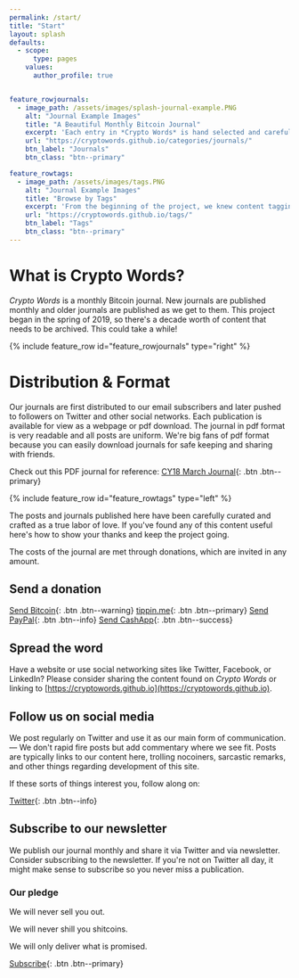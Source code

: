 ```yaml
---
permalink: /start/
title: "Start"
layout: splash
defaults:
  - scope:
      type: pages
    values:
      author_profile: true


feature_rowjournals:
  - image_path: /assets/images/splash-journal-example.PNG
    alt: "Journal Example Images"
    title: "A Beautiful Monthly Bitcoin Journal"
    excerpt: 'Each entry in *Crypto Words* is hand selected and carefully styled for the journal. Our goal is to educate Bitcoiners and archive commentary for future scholars.'
    url: "https://cryptowords.github.io/categories/journals/"
    btn_label: "Journals"
    btn_class: "btn--primary"

feature_rowtags:
  - image_path: /assets/images/tags.PNG
    alt: "Journal Example Images"
    title: "Browse by Tags"
    excerpt: 'From the beginning of the project, we knew content tagging and organization would be important for users. We began with author and quarter published tags and have now begun to tag articles based on keywords and it's Bitcoin discipline.'
    url: "https://cryptowords.github.io/tags/"
    btn_label: "Tags"
    btn_class: "btn--primary"
---
```


# What is Crypto Words?
*Crypto Words* is a monthly Bitcoin journal. New journals are published monthly and older journals are published as we get to them. This project began in the spring of 2019, so there's a decade worth of content that needs to be archived. This could take a while!

{% include feature_row id="feature_rowjournals" type="right" %}

# Distribution & Format
Our journals are first distributed to our email subscribers and later pushed to followers on Twitter and other social networks. Each publication is available for view as a webpage or pdf download. The journal in pdf format is very readable and all posts are uniform. We're big fans of pdf format because you can easily download journals for safe keeping and sharing with friends.

Check out this PDF journal for reference:
[CY18 March Journal](/assets/publications/CY18M3.pdf){: .btn .btn--primary}

{% include feature_row id="feature_rowtags" type="left" %}




The posts and journals published here have been carefully curated and crafted as a true labor of love. If you've found any of this content useful here's how to show your thanks and keep the project going.

The costs of the journal are met through donations, which are invited in any amount.

## Send a donation

[<i class="fab fa-bitcoin"></i> Send Bitcoin](/assets/images/tipjar.png){: .btn .btn--warning} [<i class="fas fa-bolt"></i> tippin.me](https://tippin.me/@_joerodgers){: .btn .btn--primary}
[<i class="fab fa-paypal"></i> Send PayPal](https://www.paypal.me/bucwolfser){: .btn .btn--info} [<i class="fas fa-money-check-alt"></i> Send CashApp](https://cash.app/$joerodgers76){: .btn .btn--success}

## Spread the word

Have a website or use social networking sites like Twitter, Facebook, or LinkedIn? Please consider sharing the content found on *Crypto Words* or linking to [https://cryptowords.github.io](https://cryptowords.github.io).

## Follow us on social media

We post regularly on Twitter and use it as our main form of communication. — We don't rapid fire posts but add commentary where we see fit. Posts are typically links to our content here, trolling nocoiners, sarcastic remarks, and other things regarding development of this site.

If these sorts of things interest you, follow along on:

[<i class="fab fa-twitter"></i> Twitter](https://twitter.com/_cryptowords){: .btn .btn--info}

## Subscribe to our newsletter

We publish our journal monthly and share it via Twitter and via newsletter. Consider subscribing to the newsletter. If you're not on Twitter all day, it might make sense to subscribe so you never miss a publication.

### Our pledge

<i class="fas fa-check-square"></i> We will never sell you out.

<i class="fas fa-check-square"></i> We will never shill you shitcoins.

<i class="fas fa-check-square"></i> We will only deliver what is promised.

[Subscribe](https://mailchi.mp/2731ce628dba/cryptowordsnewsletter){: .btn .btn--primary}
